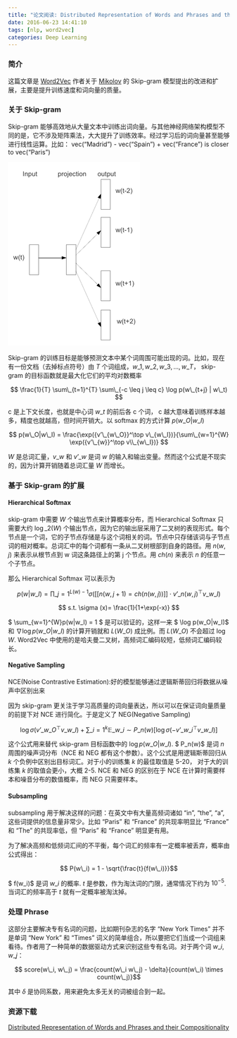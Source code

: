```yaml
---
title: "论文阅读: Distributed Representation of Words and Phrases and their Compositionality"
date: 2016-06-23 14:41:10
tags: [nlp, word2vec]
categories: Deep Learning
---
```



### 简介

这篇文章是 [Word2Vec](https://zh.wikipedia.org/zh/Word2vec) 作者关于 [Mikolov](https://scholar.google.com/citations?user=oBu8kMMAAAAJ&hl=zh-CN) 的 Skip-gram 模型提出的改进和扩展，主要是提升训练速度和词向量的质量。

### 关于 Skip-gram

Skip-gram 能够高效地从大量文本中训练出词向量。与其他神经网络架构模型不同的是，它不涉及矩阵乘法，大大提升了训练效率。经过学习后的词向量甚至能够进行线性运算。比如： vec(“Madrid”) - vec(“Spain”) + vec(“France”) is closer to vec(“Paris”)

![skipgram](/uploads/skipgram.png)

Skip-gram 的训练目标是能够预测文本中某个词周围可能出现的词。比如，现在有一份文档（去掉标点符号）由 $T$ 个词组成，$w\_1,w\_2,w\_3,…,w\_T$， skip-gram 的目标函数就是最大化它们的平均对数概率

$$ \frac{1}{T} \sum\_{t=1}^{T} \sum\_{-c \leq j \leq c} \log p(w\_{t+j} | w\_t) $$

c 是上下文长度，也就是中心词 $w\_t$ 的前后各 c 个词， c 越大意味着训练样本越多，精度也就越高，但时间开销大。以 softmax 的方式计算 $p(w\_O|w\_I)$

$$ p(w\_O|w\_I) = \frac{\exp({v’\_{w\_O}}^\top v\_{w\_I})}{\sum\_{w=1}^{W} \exp({v’\_{w}}^\top v\\_{w\_I})} $$

$W$ 是总词汇量，$v\_w$ 和 $v’\_w$ 是词 $w$ 的输入和输出变量。然而这个公式是不现实的，因为计算开销随着总词汇量 $W$ 而增长。

### 基于 Skip-gram 的扩展

#### Hierarchical Softmax

skip-gram 中需要 $W$ 个输出节点来计算概率分布，而 Hierarchical Softmax 只需要大约 $\log\_2(W)$ 个输出节点，因为它的输出层采用了二叉树的表现形式。每个节点是一个词，它的子节点存储是与这个词相关的词。节点中只存储该词与子节点词的相对概率。总词汇中的每个词都有一条从二叉树根部到自身的路径。用 $n(w,j)$ 来表示从根节点到 w 词这条路径上的第 j 个节点。用 $ch(n)$ 来表示 $n$ 的任意一个子节点。

那么 Hierarchical Softmax 可以表示为

$$ p(w | w\_I) = \prod\_{j=1}^{L(w)-1} \sigma ([[ n(w,j+1) = ch(n(w,j))]]\cdot {v’\_{n(w,j)}}^\top v\_{w\_I}) $$

$$ s.t. \sigma (x)= \frac{1}{1+\exp(-x)} $$

$ \sum\_{w=1}^{W}p(w|w\_I) = 1 $ 是可以验证的，这样一来 $ \log p(w\_O|w\_I)$ 和 $\nabla \log p(w\_O|w\_I)$ 的计算开销就和 $L(W\_O)$ 成比例。而 $L(W\_O)$ 不会超过 $\log W$. Word2Vec 中使用的是哈夫曼二叉树，高频词汇编码较短，低频词汇编码较长。

#### Negative Sampling

NCE(Noise Contrastive Estimation):好的模型能够通过逻辑斯蒂回归将数据从噪声中区别出来

因为 skip-gram 更关注于学习高质量的词向量表达，所以可以在保证词向量质量的前提下对 NCE 进行简化。于是定义了 NEG(Negative Sampling)

$$ \log \sigma({v’\_{w\_O}}^\top v\_{w\_I} )+ \sum\_{i=1}^{k}\mathbb{E}\_{w\_i \sim P\_n(w)}[\log \sigma(-{v’\_{w\_i}}^\top v\_{w\_I})] $$

这个公式用来替代 skip-gram 目标函数中的 $\log p(w\_O|w\_I)$. $ P\_n(w)$ 是词 $n$ 周围的噪声词分布（NCE 和 NEG 都有这个参数）。这个公式是用逻辑斯蒂回归从 $k$ 个负例中区别出目标词汇。对于小的训练集 $k$ 的最佳取值是 5-20， 对于大的训练集 $k$ 的取值会更小，大概 2-5. NCE 和 NEG 的区别在于 NCE 在计算时需要样本和噪音分布的数值概率，而 NEG 只需要样本。

#### Subsampling

subsampling 用于解决这样的问题：在英文中有大量高频词诸如 “in”, “the”, “a”, 这些词提供的信息量非常少。比如 “Paris” 和 “France” 的共现率明显比 “France” 和 “The” 的共现率低，但 “Paris” 和 “France” 明显更有用。

为了解决高频和低频词汇间的不平衡，每个词汇的频率有一定概率被丢弃，概率由公式得出：

$$ P(w\_i) = 1 - \sqrt{\frac{t}{f(w\_i)}}$$

$ f(w\_i)$ 是词 $w\_i$ 的概率. $t$ 是参数，作为淘汰词的门限，通常情况下约为 $10^{-5}$. 当词汇的频率高于 $t$ 就有一定概率被淘汰掉。

### 处理 Phrase

这部分主要解决专有名词的问题，比如期刊杂志的名字 “New York Times” 并不是单词 “New York” 和 “Times” 词义的简单组合，所以要把它们当成一个词组来看待。作者用了一种简单的数据驱动方式来识别这些专有名词。对于两个词 $w\_i, w\_j$：

$$ score(w\_i, w\_j) = \frac{count(w\_i w\_j) - \delta}{count(w\_i) \times count(w\_j)}$$

其中 $\delta$ 是协同系数，用来避免太多无关的词被组合到一起。

### 资源下载

[Distributed Representation of Words and Phrases and their Compositionality](https://www.google.com/url?sa=t&rct=j&q=&esrc=s&source=web&cd=1&ved=0ahUKEwjf3prT0b3NAhVI4mMKHVQCCwAQFggeMAA&url=https%3A%2F%2Fpapers.nips.cc%2Fpaper%2F5021-distributed-representations-of-words-and-phrases-and-their-compositionality.pdf&usg=AFQjCNFvn2t3S41dxIocYbx5EpeOwmjXVQ&sig2=4bbJwW1O7AnHYZfFbA2pIQ)



